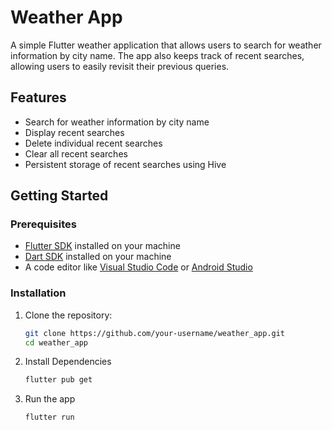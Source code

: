 # Weather App

A simple Flutter weather application that allows users to search for weather information by city name. The app also keeps track of recent searches, allowing users to easily revisit their previous queries.

## Features

- Search for weather information by city name
- Display recent searches
- Delete individual recent searches
- Clear all recent searches
- Persistent storage of recent searches using Hive

## Getting Started

### Prerequisites

- [Flutter SDK](https://flutter.dev/docs/get-started/install) installed on your machine
- [Dart SDK](https://dart.dev/get-dart) installed on your machine
- A code editor like [Visual Studio Code](https://code.visualstudio.com/) or [Android Studio](https://developer.android.com/studio)

### Installation

1. Clone the repository:

   ```sh
   git clone https://github.com/your-username/weather_app.git
   cd weather_app
   
2. Install Dependencies
    ```sh
   flutter pub get

3. Run the app
    ```sh
   flutter run
   
